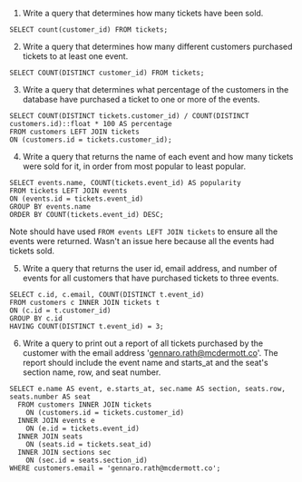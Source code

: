 1. Write a query that determines how many tickets have been sold.

```
SELECT count(customer_id) FROM tickets;
```

2. Write a query that determines how many different customers purchased tickets to at least one event.

```
SELECT COUNT(DISTINCT customer_id) FROM tickets;
```

3. Write a query that determines what percentage of the customers in the database have purchased a ticket to one or more of the events.

```
SELECT COUNT(DISTINCT tickets.customer_id) / COUNT(DISTINCT customers.id)::float * 100 AS percentage
FROM customers LEFT JOIN tickets
ON (customers.id = tickets.customer_id);
```

4. Write a query that returns the name of each event and how many tickets were sold for it, in order from most popular to least popular.

```
SELECT events.name, COUNT(tickets.event_id) AS popularity
FROM tickets LEFT JOIN events
ON (events.id = tickets.event_id)
GROUP BY events.name
ORDER BY COUNT(tickets.event_id) DESC;
```
Note should have used `FROM events LEFT JOIN tickets` to ensure all the events were returned. Wasn't an issue here because all the events had tickets sold.

5. Write a query that returns the user id, email address, and number of events for all customers that have purchased tickets to three events.

```
SELECT c.id, c.email, COUNT(DISTINCT t.event_id)
FROM customers c INNER JOIN tickets t
ON (c.id = t.customer_id)
GROUP BY c.id
HAVING COUNT(DISTINCT t.event_id) = 3;
```

6. Write a query to print out a report of all tickets purchased by the customer with the email address 'gennaro.rath@mcdermott.co'. The report should include the event name and starts_at and the seat's section name, row, and seat number.

```
SELECT e.name AS event, e.starts_at, sec.name AS section, seats.row, seats.number AS seat
  FROM customers INNER JOIN tickets
    ON (customers.id = tickets.customer_id)
  INNER JOIN events e
    ON (e.id = tickets.event_id)
  INNER JOIN seats
    ON (seats.id = tickets.seat_id)
  INNER JOIN sections sec
    ON (sec.id = seats.section_id)
WHERE customers.email = 'gennaro.rath@mcdermott.co';
```
